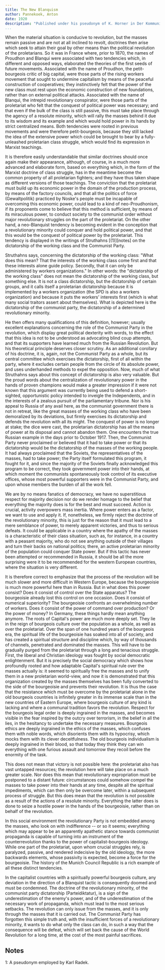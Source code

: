 ```yaml
---
title: The New Blanquism
author: Pannekoek, Anton
date: 1920
description: "Published under his pseudonym of K. Horner in Der Kommunist on February 3, 1920, this article summarizes the main point of his longer World Revolution and Communist Tactics of the same year: that compared to the Russian proletariat, the proletariat of Western Europe had to face a much stronger bourgeoisie, one with centuries of ideology on its side; as such, the proletariat of Western Europe could not seize power as a clique, but only as a mass, consciously-acting class. See also Gorter's writing of the period. From <https://www.marxists.org/archive/pannekoe/1920/blanquism.htm>"
...
```


When the material situation is conducive to revolution, but the masses remain passive and are not at all inclined to revolt, doctrines then arise which seek to attain their goal by other means than the political revolution of the proletarians. So it was in France where, prior to 1870, the names of Proudhon and Blanqui were associated with two tendencies which, in different and opposed ways, elaborated the theories of the first seeds of future movements. Associated with the name of Proudhon, the petit-bourgeois critic of big capital, were those parts of the rising workers movement that sought to undermine capitalism by means of the peaceful construction of cooperatives; they instinctively felt that the power of the new class must rest upon the economic construction of new foundations, rather than on external political attacks. Associated with the name of Blanqui, the intrepid revolutionary conspirator, were those parts of the proletariat who felt that the conquest of political power was necessary; and that even if the bulk of the class is still passive, this must take place through the agency of a resolute minority, which will rally the masses behind it due to its wisdom and its example and which would hold power in its hands by strict centralized means. Both tendencies were rooted in previous movements and were therefore petit-bourgeois, because they still lacked the idea of the extensive power which could be brought to bear by a fully-unleashed proletarian class struggle, which would find its expression in Marxist teachings.

It is therefore easily understandable that similar doctrines should once again make their appearance, although, of course, in a much more advanced and elaborate form, based on everything which, in the form of the Marxist doctrine of class struggle, has in the meantime become the common property of all proletarian fighters; and they have thus taken shape as different versions of those teachings. The conviction that the proletariat must build up its economic power in the domain of the production process, by means of the factory councils, and that all the politics of force (Gewaltpolitik) practiced by Noske's people must be incapable of overcoming this economic power, could lead to a kind of neo-Proudhonism, if its proponents come to believe that this method is sufficient, by means of its miraculous power, to conduct society to the communist order without major revolutionary struggles on the part of the proletariat. On the other hand, a neo-Blanquist tendency is becoming evident in the conception that a revolutionary minority could conquer and hold political power, and that this would be the conquest of political power by the proletariat. This tendency is displayed in the writings of Struthahns [(1)][notes] on the dictatorship of the working class and the Communist Party.

Struthahns says, concerning the dictatorship of the working class: "What does this mean? That the interests of the working class come first and that these interests alone guide policy. Secondly, that it can only be administered by workers organizations." In other words: the "dictatorship of the working class" does not mean the dictatorship of the working class, but something else. It is not a class dictatorship, but the dictatorship of certain groups, and it calls itself a proletarian dictatorship because it is implemented by a workers organization (the SPD is also a workers organization) and because it puts the workers' interests first (which is what many social traitors assert about themselves). What is depicted here is the dictatorship of the communist party, the dictatorship of a determined revolutionary minority.

He then offers many qualifications of this definition, however; usually excellent explanations concerning the role of the Communist Party in the revolution, which display great political dexterity with words, to the effect that this idea is not to be understood as advocating blind coup attempts, and that its supporters have learned much from the Russian Revolution. But his theoretical principle deserves closer scrutiny. As an additional corollary of his doctrine, it is, again, not the Communist Party as a whole, but its central committee which exercises the dictatorship, first of all within the party, where it excludes certain people from the circle of its absolute power, and uses underhanded methods to expel the opposition. Now, much of what Struthahns says about this concept of dictatorship is also very valuable. But the proud words about the centralization of revolutionary power in the hands of proven champions would make a greater impression if it were not known that this argument was currently being used to defend a short-sighted, opportunistic policy intended to inveigle the Independents, and in the interests of a zealous pursuit of the parliamentary tribune. Nor is his appeal to Russia of any avail here, as the communist government there is not in retreat, like the great masses of the working class who have been demoralized by its deviations, but firmly exercises its dictatorship and defends the revolution with all its might. The conquest of power is no longer at stake; the dice were cast, the proletarian dictatorship has all the means of power at its disposal and cannot abandon them. One encounters the true Russian example in the days prior to October 1917. Then, the Communist Party never proclaimed or believed that it had to take power or that its dictatorship would be the dictatorship of the masses of the working people. It had always proclaimed that the Soviets, the representatives of the masses, had to take power; the Party itself formulated this program, it fought for it, and since the majority of the Soviets finally acknowledged this program to be correct, they took government power into their hands, at which moment the communists spontaneously took control of its executive offices, whose most powerful supporters were in the Communist Party, and upon whose members the burden of all the work fell.

We are by no means fanatics of democracy, we have no superstitious respect for majority decision nor do we render homage to the belief that everything the majority does is for the best and must succeed. Action is crucial, activity overpowers mass inertia. Where power enters as a factor, we want to use and apply it. If, nonetheless, we firmly reject the doctrine of the revolutionary minority, this is just for the reason that it must lead to a mere semblance of power, to merely apparent victories, and thus to serious defeats. It could be applicable in a country where the apathy of the masses is a characteristic of their class situation, such as, for instance, in a country with a peasant majority, who do not see anything outside of their villages and turn their backs on national politics; there, an active proletarian minority of the population could conquer State power. But if this tactic has never been attempted or recommended in Russia, it should be all the more surprising were it to be recommended for the western European countries, where the situation is very different.

It is therefore correct to emphasize that the process of the revolution will be much slower and more difficult in Western Europe, because the bourgeoisie is much more powerful here than in Russia. But in what does this power consist? Does it consist of control over the State apparatus? The bourgeoisie already lost this control on one occasion. Does it consist of numerical superiority? The bourgeoisie confronts an overwhelming number of workers. Does it consist of the power of command over production? Or the power of money? In Germany, these things hardly mean anything anymore. The roots of Capital's power are much more deeply set. They lie in the reign of bourgeois culture over the population as a whole, as well as over the proletariat. Over the span of one hundred years of the bourgeois era, the spiritual life of the bourgeoisie has soaked into all of society, and has created a spiritual structure and discipline which, by way of thousands of channels, penetrated and dominated the masses. This will have to be gradually purged from the proletariat through a long and tenacious struggle. First, the liberal and Christian ideology was fought by social democratic enlightenment. But it is precisely the social democracy which shows how profoundly rooted and how adaptable Capital's spiritual rule over the masses actually is: it seemed to spiritually free the masses and to unify them in a new proletarian world-view, and now it is demonstrated that this organization created by the masses themselves has been fully converted to the side of the bourgeoisie and prevents their revolution. It is thus the case that the resistance which must be overcome by the proletariat alone in the old bourgeois countries is infinitely greater in its immense scale than in the new countries of Eastern Europe, where bourgeois culture of any kind is lacking and where a communal tradition favors the revolution. Respect for the bourgeois legal order is deeply ingrained in the masses, and becomes visible in the fear inspired by the outcry over terrorism, in the belief in all the lies, in the hesitancy to undertake the necessary measures. Bourgeois ethics are deeply ingrained in the ethics of the masses, which confuses them with noble words, which disorients them with its hypocrisy, which mocks them with its clever deceitfulness. The old bourgeois individualism is deeply ingrained in their blood, so that today they think they can win everything with one furious assault and tomorrow they recoil before the enormity of the task.

This does not mean that victory is not possible here: the proletariat also has vast untapped resources; the revolution here will take place on a much greater scale. Nor does this mean that revolutionary expropriation must be postponed to a distant future: circumstances could somehow compel the masses to take power into their hands at any time, despite all the spiritual impediments, which can then only be overcome later, within a subsequent process of struggle. But this does mean that the revolution is not possible as a result of the actions of a resolute minority. Everything the latter does is done to seize a hostile power in the hands of the bourgeoisie, rather than on behalf of the revolution.

In this social environment the revolutionary Party is not embedded among the masses, who look on with indifference -- or so it seems; everything which may appear to be an apparently apathetic stance towards communist propaganda is capable of turning into an instrument of the counterrevolution thanks to the power of capitalist-bourgeois ideology. While one part of the proletariat, upon whom crucial struggles rely, is paralyzed, passive, and rendered indecisive by the old ideology, the more backwards elements, whose passivity is expected, become a force for the bourgeoisie. The history of the Munich Council Republic is a rich example of all these distinct tendencies.

In the capitalist countries with a spiritually powerful bourgeois culture, any deviation in the direction of a Blanquist tactic is consequently doomed and must be condemned. The doctrine of the revolutionary minority, of the communist party dictatorship (Parteidiktatur), is a sign of the underestimation of the enemy's power, and of the underestimation of the necessary work of propaganda, which must lead to the most serious setbacks. The revolution can only issue from the masses, and it is only through the masses that it is carried out. The Communist Party has forgotten this simple truth and, with the insufficient forces of a revolutionary minority, it wants to do what only the class can do, in such a way that the consequence will be defeat, which will set back the cause of the World Revolution for a long time, at the cost of the most painful sacrifices.

## Notes

1: A pseudonym employed by Karl Radek.

